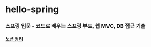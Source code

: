 # hello-spring
### 스프링 입문 - 코드로 배우는 스프링 부트, 웹 MVC, DB 접근 기술
#### [노션 정리](https://www.notion.so/5af50b070ca04ae8a6e17c3185590b9b?v=ca4ca6bc4bc84f2298085d9c77078217)
